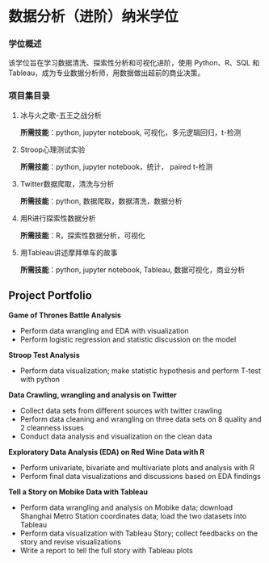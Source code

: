 # 数据分析（进阶）纳米学位


### 学位概述

该学位旨在学习数据清洗、探索性分析和可视化进阶，使用 Python、R、SQL 和 Tableau，成为专业数据分析师，用数据做出超前的商业决策。

### 项目集目录

1. 冰与火之歌-五王之战分析

   **所需技能**：python, jupyter notebook, 可视化，多元逻辑回归，t-检测

2. Stroop心理测试实验

   **所需技能**：python, jupyter notebook，统计， paired t-检测

3. Twitter数据爬取，清洗与分析

   **所需技能**：python, 数据爬取，数据清洗，数据分析

4. 用R进行探索性数据分析

   **所需技能**：R，探索性数据分析，可视化

5. 用Tableau讲述摩拜单车的故事

   **所需技能**：python, jupyter notebook, Tableau, 数据可视化，商业分析
   
## Project Portfolio
**Game of Thrones Battle Analysis**
- Perform data wrangling and EDA with visualization
- Perform logistic regression and statistic discussion on the model

**Stroop Test Analysis**
- Perform data visualization; make statistic hypothesis and perform T-test with python

**Data Crawling, wrangling and analysis on Twitter**
- Collect data sets from different sources with twitter crawling
- Perform data cleaning and wrangling on three data sets on 8 quality and 2 cleanness issues
- Conduct data analysis and visualization on the clean data

**Exploratory Data Analysis (EDA) on Red Wine Data with R**
- Perform univariate, bivariate and multivariate plots and analysis with R
- Perform final data visualizations and discussions based on EDA findings

**Tell a Story on Mobike Data with Tableau**
- Perform data wrangling and analysis on Mobike data; download Shanghai Metro Station coordinates data; load the two datasets into Tableau
- Perform data visualization with Tableau Story; collect feedbacks on the story and revise visualizations
- Write a report to tell the full story with Tableau plots


